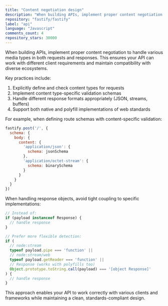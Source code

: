 ```yaml
---
title: "Content negotiation design"
description: "When building APIs, implement proper content negotiation to handle various media types in both requests and responses. This ensures your API can work with different client requirements and maintain compatibility with diverse ecosystems."
repository: "fastify/fastify"
label: "api"
language: "Javascript"
comments_count: 4
repository_stars: 30000
---
```


When building APIs, implement proper content negotiation to handle various media types in both requests and responses. This ensures your API can work with different client requirements and maintain compatibility with diverse ecosystems.

Key practices include:

1. Explicitly define and check content types for requests
2. Implement content type-specific validation schemas
3. Handle different response formats appropriately (JSON, streams, buffers)
4. Support both native and polyfill implementations of web standards

For example, when defining route schemas with content-specific validation:

```js
fastify.post('/', {
  schema: {
    body: {
      content: {
        'application/json': {
          schema: jsonSchema
        },
        'application/octet-stream': {
          schema: binarySchema
        }
      }
    }
  }
})
```

When handling response objects, avoid tight coupling to specific implementations:

```js
// Instead of:
if (payload instanceof Response) {
  // handle response
}

// Prefer more flexible detection:
if (
  // node:stream
  typeof payload.pipe === 'function' ||
  // node:stream/web
  typeof payload.getReader === 'function' ||
  // Response (works with polyfills too)
  Object.prototype.toString.call(payload) === '[object Response]'
) {
  // handle response
}
```

This approach enables your API to work correctly with various clients and frameworks while maintaining a clean, standards-compliant design.